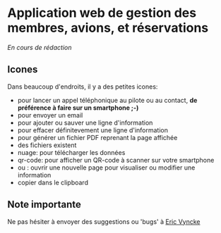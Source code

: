 # Application web de gestion des membres, avions, et réservations

_En cours de rédaction_

## Icones

Dans beaucoup d'endroits, il y a des petites icones:

- <i class="bi bi-phone-fill"></i>  pour lancer un appel téléphonique au pilote ou au contact, __de préférence à faire sur un smartphone ;-)__
- <i class="bi bi-envelope-fill"></i> pour envoyer un email
- <i class="bi bi-plus-circle-fill"></i> pour ajouter ou sauver une ligne d'information
- <i class="bi bi-trash-fill"></i>  pour effacer définitevement une ligne d'information
- <i class="bi bi-printer-fill"></i> pour générer un fichier PDF reprenant la page affichée
- <i class="bi bi-file-earmark"></i> des fichiers existent
- <i class="bi bi-cloud-download"></i>  nuage: pour télécharger les données
- <i class="bi bi-qr-code"></i>  qr-code: pour afficher un QR-code à scanner sur votre smartphone
- <i class="bi bi-pencil-fill"></i>  ou <i class="bi bi-binoculars-fill"></i> : ouvrir une nouvelle page pour visualiser ou modifier une information
- <i class="bi bi-copy"></i> copier dans le clipboard

## Note importante

<i class="bi bi-bug-fill"></i> Ne pas hésiter à envoyer des suggestions ou 'bugs' à [Eric Vyncke](https://www.spa-aviation.be/resa/mobile_profile.php?displayed_id=62)
